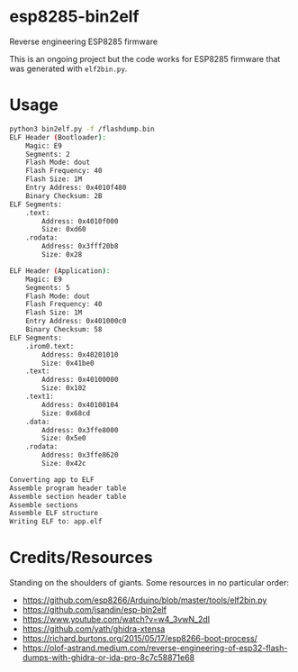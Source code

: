 # esp8285-bin2elf
Reverse engineering ESP8285 firmware

This is an ongoing project but the code works for ESP8285 firmware that was generated with `elf2bin.py`.

# Usage
```sh
python3 bin2elf.py -f /flashdump.bin
ELF Header (Bootloader):
	Magic: E9
	Segments: 2
	Flash Mode: dout
	Flash Frequency: 40
	Flash Size: 1M
	Entry Address: 0x4010f480
	Binary Checksum: 2B
ELF Segments:
	.text:
		Address: 0x4010f000
		Size: 0xd60
	.rodata:
		Address: 0x3fff20b8
		Size: 0x28

ELF Header (Application):
	Magic: E9
	Segments: 5
	Flash Mode: dout
	Flash Frequency: 40
	Flash Size: 1M
	Entry Address: 0x401000c0
	Binary Checksum: 58
ELF Segments:
	.irom0.text:
		Address: 0x40201010
		Size: 0x41be0
	.text:
		Address: 0x40100000
		Size: 0x102
	.text1:
		Address: 0x40100104
		Size: 0x68cd
	.data:
		Address: 0x3ffe8000
		Size: 0x5e0
	.rodata:
		Address: 0x3ffe8620
		Size: 0x42c

Converting app to ELF
Assemble program header table
Assemble section header table
Assemble sections
Assemble ELF structure
Writing ELF to: app.elf
```

# Credits/Resources

Standing on the shoulders of giants. Some resources in no particular order:
- https://github.com/esp8266/Arduino/blob/master/tools/elf2bin.py
- https://github.com/jsandin/esp-bin2elf
- https://www.youtube.com/watch?v=w4_3vwN_2dI
- https://github.com/yath/ghidra-xtensa
- https://richard.burtons.org/2015/05/17/esp8266-boot-process/
- https://olof-astrand.medium.com/reverse-engineering-of-esp32-flash-dumps-with-ghidra-or-ida-pro-8c7c58871e68
